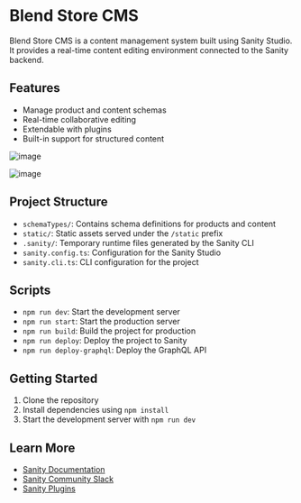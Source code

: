 # Blend Store CMS

Blend Store CMS is a content management system built using Sanity Studio. It provides a real-time content editing environment connected to the Sanity backend.

## Features

- Manage product and content schemas
- Real-time collaborative editing
- Extendable with plugins
- Built-in support for structured content

![image](https://github.com/user-attachments/assets/3f5e4918-3a0f-43e5-88e6-38d4db03bc8d)

![image](https://github.com/user-attachments/assets/fb19c922-b4c4-4897-bc2e-1b05bc912d25)


## Project Structure

- `schemaTypes/`: Contains schema definitions for products and content
- `static/`: Static assets served under the `/static` prefix
- `.sanity/`: Temporary runtime files generated by the Sanity CLI
- `sanity.config.ts`: Configuration for the Sanity Studio
- `sanity.cli.ts`: CLI configuration for the project

## Scripts

- `npm run dev`: Start the development server
- `npm run start`: Start the production server
- `npm run build`: Build the project for production
- `npm run deploy`: Deploy the project to Sanity
- `npm run deploy-graphql`: Deploy the GraphQL API

## Getting Started

1. Clone the repository
2. Install dependencies using `npm install`
3. Start the development server with `npm run dev`

## Learn More

- [Sanity Documentation](https://www.sanity.io/docs)
- [Sanity Community Slack](https://slack.sanity.io)
- [Sanity Plugins](https://www.sanity.io/docs/content-studio/extending)
